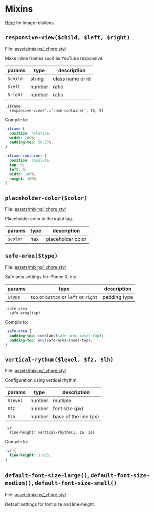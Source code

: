 # Mixins

[Here](usage-image.md) for image relations.

## `responsive-view($child, $left, $right)`

File: [assets/mixins/\_chore.styl](../bin/template/assets/mixins/_chore.styl)

Make inline frames such as YouTube responsive.

| params   | type   | description      |
| -------- | ------ | ---------------- |
| `$child` | string | class name or id |
| `$left`  | number | ratio            |
| `$right` | number | ratio            |

```stylus
.iframe
  responsive-view('.iframe-container', 16, 9)
```

Compile to:

```css
.iframe {
  position: relative;
  width: 100%;
  padding-top: 56.25%;
}

.iframe-container {
  position: absolute;
  top: 0;
  left: 0;
  width: 100%;
  height: 100%;
}
```

## `placeholder-color($color)`

File: [assets/mixins/\_chore.styl](../bin/template/assets/mixins/_chore.styl)

Placeholder color in the input tag.

| params   | type | description       |
| -------- | ---- | ----------------- |
| `$color` | hex  | placeholder color |

## `safe-area($type)`

File: [assets/mixins/\_chore.styl](../bin/template/assets/mixins/_chore.styl)

Safe area settings for iPhone X, etc.

| params  | type                                   | description  |
| ------- | -------------------------------------- | ------------ |
| `$type` | `top` or `bottom` or `left` or `right` | padding type |

```stylus
.safe-area
  safe-area(top)
```

Compile to:

```css
.safe-area {
  padding-top: constant(safe-area-inset-top);
  padding-top: env(safe-area-inset-top);
}
```

## `vertical-rythum($level, $fz, $lh)`

File: [assets/mixins/\_chore.styl](../bin/template/assets/mixins/_chore.styl)

Configuration using vertical rhythm.

| params   | type   | description           |
| -------- | ------ | --------------------- |
| `$level` | number | multiple              |
| `$fz`    | number | font size (px)        |
| `$lh`    | number | base of the line (px) |

```stylus
.vr
  line-height: vertical-rhythm(1, 16, 26)
```

Compile to:

```css
.vr {
  line-height: 1.625;
}
```

## `default-font-size-large()`, `default-font-size-medium()`, `default-font-size-small()`

File: [assets/mixins/\_chore.styl](../bin/template/assets/mixins/_chore.styl)

Default settings for font size and line-height.
